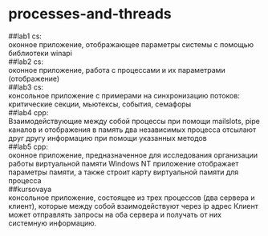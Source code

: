 # processes-and-threads  
##lab1 cs:  
оконное приложение, отображающее параметры системы с помощью библиотеки winapi  
##lab2 cs:  
оконное приложение, работа с процессами и их параметрами (отображение)  
##lab3 cs:  
консольное приложение с примерами на синхронизацию потоков: критические секции, мьютексы, события, семафоры  
##lab4 cpp:  
Взаимодействующие между собой процессы при помощи mailslots, pipe каналов и отображения в память
два независимых процесса отсылают друг другу информацию при помощи указанных методов  
##lab5 cpp:  
оконное приложение, предназначенное для исследования организации работы виртуальной памяти Windows NT 
приложение отображает параметры памяти, а также строит карту виртуальной памяти для процесса  
##kursovaya  
консольное приложение, состоящее из трех процессов (два сервера и клиент), которые между собой взаимодействуют через ip адрес
Клиент может отправлять запросы на оба сервера и получать от них системную информацию.  
